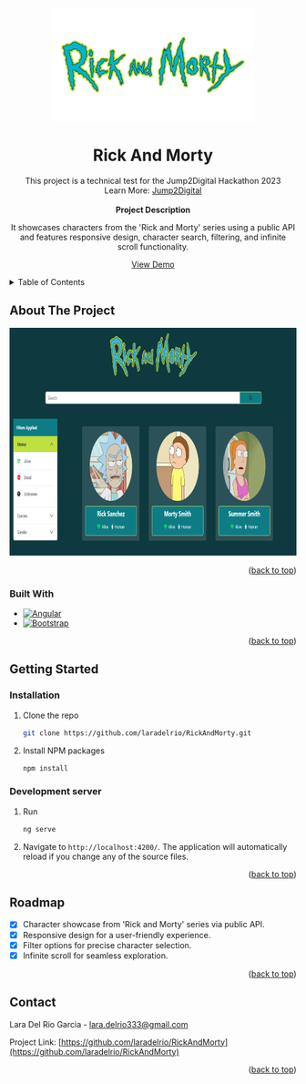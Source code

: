 
<a name="readme-top"></a>

<!-- PROJECT LOGO -->
<br />
<div align="center">
  <a href="https://github.com/github_username/repo_name">
    <img src="images/Rick-and-Morty.png" alt="Logo" height="200">
  </a>

<h1 align="center">Rick And Morty</h1>
  <p>This project is a technical test for the Jump2Digital Hackathon 2023 <br>
  Learn More:    
    <a href="https://jump2digital.site/es/hackathon/">Jump2Digital</a>
  <br>
  <br>
    <strong>Project Description</strong>

  It showcases characters from the 'Rick and Morty' series using a public API and features responsive design, character search, filtering, and infinite scroll functionality.

  <p align="center">
    <a href="https://rick-and-morty-jump2digital.vercel.app/">View Demo</a>
  </p>
</div>



<!-- TABLE OF CONTENTS -->
<details>
  <summary>Table of Contents</summary>
  <ol>
    <li>
      <a href="#about-the-project">About The Project</a>
      <ul>
        <li><a href="#built-with">Built With</a></li>
      </ul>
    </li>
    <li>
      <a href="#getting-started">Getting Started</a>
      <ul>
        <li><a href="#installation">Installation</a></li>
        <li><a href="#development-server">Development server</a></li>
      </ul>
    </li>
    <li><a href="#roadmap">Roadmap</a></li>
    <li><a href="#contact">Contact</a></li>
  </ol>
</details>



<!-- ABOUT THE PROJECT -->
## About The Project
<p align="center">
  <img src="images/web-screenshot.png" alt="Logo" height="400">
</p>


<p align="right">(<a href="#readme-top">back to top</a>)</p>



### Built With

* [![Angular][Angular.io]][Angular-url]
* [![Bootstrap][Bootstrap.com]][Bootstrap-url]

<p align="right">(<a href="#readme-top">back to top</a>)</p>



<!-- GETTING STARTED -->
## Getting Started


### Installation

1. Clone the repo
   ```sh
   git clone https://github.com/laradelrio/RickAndMorty.git
   ```
3. Install NPM packages
   ```sh
   npm install
   ```

### Development server

1. Run
   ```sh
   ng serve
   ```
  2. Navigate to `http://localhost:4200/`. The application will automatically reload if you change any of the source files.

<p align="right">(<a href="#readme-top">back to top</a>)</p>

<!-- ROADMAP -->
## Roadmap

- [X] Character showcase from 'Rick and Morty' series via public API.
- [X] Responsive design for a user-friendly experience.
- [X] Filter options for precise character selection.
- [X] Infinite scroll for seamless exploration.

<p align="right">(<a href="#readme-top">back to top</a>)</p>


<!-- CONTACT -->
## Contact

Lara Del Rio Garcia - lara.delrio333@gmail.com

Project Link: [https://github.com/laradelrio/RickAndMorty](https://github.com/laradelrio/RickAndMorty)

<p align="right">(<a href="#readme-top">back to top</a>)</p>





<!-- MARKDOWN LINKS & IMAGES -->
<!-- https://www.markdownguide.org/basic-syntax/#reference-style-links -->
[linkedin-shield]: https://img.shields.io/badge/-LinkedIn-black.svg?style=for-the-badge&logo=linkedin&colorB=555
[linkedin-url]: www.linkedin.com/in/lara-del-rio-garcia
[product-screenshot]: images/screenshot.png
[Angular.io]: https://img.shields.io/badge/Angular-DD0031?style=for-the-badge&logo=angular&logoColor=white
[Angular-url]: https://angular.io/
[Bootstrap.com]: https://img.shields.io/badge/Bootstrap-563D7C?style=for-the-badge&logo=bootstrap&logoColor=white
[Bootstrap-url]: https://getbootstrap.com